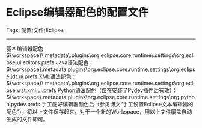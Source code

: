 # Eclipse编辑器配色的配置文件
Tags: 配置;文件;Eclipse

------

基本编辑器配色：${workspace}\.metadata\.plugins\org.eclipse.core.runtime\.settings\org.eclipse.ui.editors.prefs Java语法配色：${workspace}\.metadata\.plugins\org.eclipse.core.runtime\.settings\org.eclipse.jdt.ui.prefs XML语法配色：${workspace}\.metadata\.plugins\org.eclipse.core.runtime\.settings\org.eclipse.wst.xml.ui.prefs Python语法配色（仅在安装了Pydev插件后有效）：${workspace}\.metadata\.plugins\org.eclipse.core.runtime\.settings\org.python.pydev.prefs 
手工配好编辑器颜色后（参见博文“手工设置Eclipse文本编辑器的配色”），将以上文件保存起来，对于一个新的Workspace，用以上文件覆盖自动生成的文件即可。